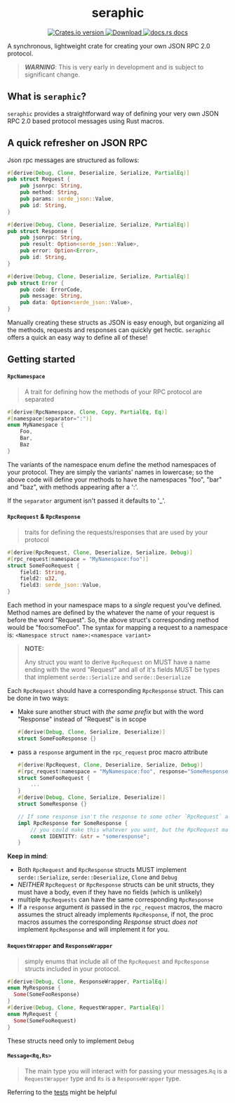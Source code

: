 <div align="center">
  <h1>seraphic</h1>
</div>
<div align="center">
  <!-- Crates version -->
  <a href="https://crates.io/crates/seraphic">
    <img src="https://img.shields.io/crates/v/seraphic.svg?style=flat-square"
    alt="Crates.io version" />
  </a>
  <!-- Downloads -->
  <a href="https://crates.io/crates/seraphic">
    <img src="https://img.shields.io/crates/d/seraphic.svg?style=flat-square"
      alt="Download" />
  </a>
  <!-- docs -->
  <a href="https://docs.rs/seraphic">
    <img src="https://img.shields.io/badge/docs-latest-blue.svg?style=flat-square"
      alt="docs.rs docs" />
  </a>
</div>


A synchronous, lightweight crate for creating your own JSON RPC 2.0 protocol.

> **_WARNING_**:
This is very early in development and is subject to significant change.

## What is `seraphic`?
`seraphic` provides a straightforward way of defining your very own JSON RPC 2.0 based protocol messages using Rust macros.

## A quick refresher on JSON RPC
Json rpc messages are structured as follows: 
```rust
#[derive(Debug, Clone, Deserialize, Serialize, PartialEq)]
pub struct Request {
    pub jsonrpc: String,
    pub method: String,
    pub params: serde_json::Value,
    pub id: String,
}

#[derive(Debug, Clone, Deserialize, Serialize, PartialEq)]
pub struct Response {
    pub jsonrpc: String,
    pub result: Option<serde_json::Value>,
    pub error: Option<Error>,
    pub id: String,
}

#[derive(Debug, Clone, Deserialize, Serialize, PartialEq)]
pub struct Error {
    pub code: ErrorCode,
    pub message: String,
    pub data: Option<serde_json::Value>,
}
```
Manually creating these structs as JSON is easy enough, but organizing all the methods, requests and responses can quickly get hectic. `seraphic` offers a quick an easy way to define all of these!


## Getting started
#### `RpcNamespace` 
> A trait for defining how the methods of your RPC protocol are separated
```rust
#[derive(RpcNamespace, Clone, Copy, PartialEq, Eq)]
#[namespace(separator=":")]
enum MyNamespace {
    Foo,
    Bar,
    Baz
}
```
The variants of the namespace enum define the method namespaces of your protocol. They are simply the variants' names in lowercase; so the above code will define your methods to have the namespaces "foo", "bar" and "baz", with methods appearing after a ':'.

If the `separator` argument isn't passed it defaults to '_'.
#### `RpcRequest` & `RpcResponse` 
> traits for defining the requests/responses that are used by your protocol
```rust
#[derive(RpcRequest, Clone, Deserialize, Serialize, Debug)]
#[rpc_request(namespace = "MyNamespace:foo")]
struct SomeFooRequest {
    field1: String,
    field2: u32,
    field3: serde_json::Value,
}
```
Each method in your namespace maps to a *single* request you've defined. Method names are defined by the whatever the name of your request is before the word "Request". So, the above struct's corresponding method would be "foo:someFoo". The syntax for mapping a request to a namespace is: `<Namespace struct name>:<namespace variant>`
> **NOTE:**
> 
> Any struct you want to derive `RpcRequest` on MUST have a name ending with the word "Request" and all of it's fields MUST be types that implement `serde::Serialize` and `serde::Deserialize`

Each `RpcRequest` should have a corresponding `RpcResponse` struct. This can be done in two ways: 
+ Make sure another struct with *the same prefix* but with the word "Response" instead of "Request" is in scope
    ```rust 
    #[derive(Debug, Clone, Serialize, Deserialize)]
    struct SomeFooResponse {}
    ```
+ pass a `response` argument in the `rpc_request` proc macro attribute
    ```rust
    #[derive(RpcRequest, Clone, Deserialize, Serialize, Debug)]
    #[rpc_request(namespace = "MyNamespace:foo", response="SomeResponse")]
    struct SomeFooRequest {
        ...
    }
    #[derive(Debug, Clone, Serialize, Deserialize)]
    struct SomeResponse {}
    
    // If some response isn't the response to some other `RpcRequest` already
    impl RpcResponse for SomeResponse {
        // you could make this whatever you want, but the RpcRequest macro simply makes the IDENTITY the name of the struct in lowercase
        const IDENTITY: &str = "someresponse";
    }
    ```
**Keep in mind**:  
+ Both `RpcRequest` and `RpcResponse` structs MUST implement `serde::Serialize`, `serde::Deserialize`, `Clone` and `Debug`
+ *NEITHER* `RpcRequest` or `RpcResponse` structs can be unit structs, they must have a body, even if they have no fields (which is unlikely)
+ multiple `RpcRequests` can have the same corresponding `RpcResponse`
+ If a `response` argument *is* passed in the `rpc_request` macros, the macro assumes the struct already implements `RpcResponse`, if not, the proc macros assumes the corresponding *Response* struct *does not* implement `RpcResponse` and will implement it for you.

#### `RequestWrapper` and `ResponseWrapper` 
> simply enums that include all of the `RpcRequest` and `RpcResponse` structs included in your protocol.

```rust
#[derive(Debug, Clone, ResponseWrapper, PartialEq)]
enum MyResponse {
  Some(SomeFooResponse)
}
#[derive(Debug, Clone, RequestWrapper, PartialEq)]
enum MyRequest {
  Some(SomeFooRequest)
}
```

These structs need only to implement `Debug`
#### `Message<Rq,Rs>` 
> The main type you will interact with for passing your messages.`Rq` is a `RequestWrapper` type and `Rs` is a `ResponseWrapper` type.

Referring to the [tests](https://github.com/voidKandy/seraphic/tree/dev/tests) might be helpful


